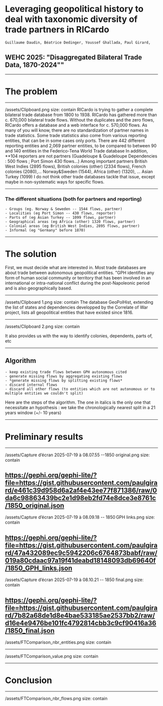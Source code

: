 # Leveraging geopolitical history to deal with taxonomic diversity of trade partners in RICardo
	Guillaume Daudin, Béatrice Dedinger, Youssef Ghallada, Paul Girard, 
## WEHC 2025: "Disaggregated Bilateral Trade Data, 1870-2024""


---
# The problem


---


/assets/Clipboard.png
size: contain
RICardo is trying to gather a complete bilateral trade database from 1800 to 1938.
RICardo has gathered more than c. 670,000 bilateral trade flows. Without the duplicates and the zero flows, RICardo offers a database and a web interface for c. 570,000 flows. 
As many of you will know, there are no standardization of partner names in trade statistics. Some trade statistics also come from various reporting entities, that can be in some cases only ports.
There are 442 different reporting entities and 2,069 partner entities, to be compared to between 90 and 140 entities in the Federico-Tena World Trade database
In addition, **104 reporters are not partners (Guadeloupe & Guadeloupe Dependencies : 500 flows ; Port Simon 430 flows...)
Among important partners British West Indies (2895 flows), British colonies (other) (2334 flows), French colonies (2080),... Norway&Sweden (1544), Africa (other) (1320), ... Asian Turkey (1099)
I do not think other trade databases tackle that issue, except maybe in non-systematic ways for specific flows.


---
### The different situations (both for partners and reporting)
	- Groups (eg. Norway & Seweden -- 1544 flows, partner)
	- Localities (eg Port Simon -- 430 flows, reporter)
	- Parts of (eg Asian Turkey -- 1099 flows, partner)
	- Geographical areas (eg Africa (other) 1320 flows, partner)
	- Colonial areas (eg British West Indies, 2895 flows, partner)
	- Informal (eg "Germany" before 1870)
---
# The solution
First, we must decide what are interested in.
Most trade databases are about trade between autonomous geopolitical entities.
"GPH identifies any form of human social
community or territory that has been involved in an
international or intra-national conflict during the
post-Napoleonic period and is also geographically
based.

---

/assets/Clipboard 1.png
size: contain
The database GeoPolHist, extending the list of states and dependencies developped by the Correlate of War project, lists all geopolitical entities that have existed since 1816.

---


/assets/Clipboard 2.png
size: contain

It also provides us with the way to identify colonies, dependents, parts of, etc

---
## Algorithm
	- keep existing trade flows between GPH autonomous cited
	- generate missing flows by aggregating existing flows
	- *generate missing flows by splitting existing flows*
	- discard internal flows
	- discard all other flows (to entities which are not autonomous or to multiple entities we couldn't split)
Here are the steps of the algorithm. The one in italics is the only one that necessitate an hypothesis : we take the chronologically nearest split in a 21 years window (+/- 10 years)

---
# Preliminary results


---
 


/assets/Capture d’écran 2025-07-19 à 08.07.55 --1850  original.png
size: contain

https://gephi.org/gephi-lite/?file=https://gist.githubusercontent.com/paulgirard/e461c39d958d6a2af4e43ee77f871386/raw/0da6c98863439bc2e1d98eb2fd74e8dce3e8761c/1850_original.json
---



/assets/Capture d’écran 2025-07-19 à 08.09.18 -- 1850 GPH links.png
size: contain

https://gephi.org/gephi-lite/?file=https://gist.githubusercontent.com/paulgirard/47a432089ec9c5942206c6764873babf/raw/019a80cdaac97a19f41deabd18148093db69640f/1850_GPH_links.json
---



/assets/Capture d’écran 2025-07-19 à 08.10.21 -- 1850 final.png
size: contain

https://gephi.org/gephi-lite/?file=https://gist.githubusercontent.com/paulgirard/7b82a68de1d8e4bae533185ae2537bb2/raw/d16e4e9476be101fc4792814cbb3c9cf90416a36/1850_final.json
---
 

/assets/FTComparison_nbr_entities.png
size: contain


---

/assets/FTComparison_value.png
size: contain

---
# Conclusion
---


/assets/FTComparison_nbr_flows.png
size: contain


